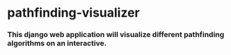 # pathfinding-visualizer

### This django web application will visualize different pathfinding algorithms on an interactive.
